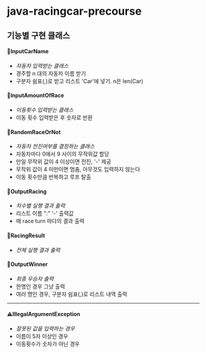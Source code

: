 # java-racingcar-precourse
## 기능별 구현 클래스

#### 📂InputCarName
+ *자동차 입력받는 클래스*
+ 경주할 n 대의 자동차 이름 받기
+ 구분자 쉼표(,)로 받고 리스트 'Car'에 넣기. n은 len(Car)

#### 📂InputAmountOfRace
+ *이동횟수 입력받는 클래스*
+ 이동 횟수 입력받은 후 숫자로 반환

#### 📂RandomRaceOrNot
+ *자동차 전진여부를 결정하는 클래스*
+ 자동차마다 0에서 9 사이의 무작위값 할당
+ 만일 무작위 값이 4 이상이면 전진, '-' 제공
+ 무작위 값이 4 미만이면 멈춤, 아무것도 입력하지 않는다
+ 이동 횟수만큼 반복하고 루프 탈출

#### 📂OutputRacing
+ *차수별 실행 결과 출력*
+ 리스트 이름 ":" '-' 출력값
+ 매 race turn 마다의 결과 출력

#### 📂RacingResult
+ *전체 실행 결과 출력*

#### 📂OutputWinner
+ *최종 우승자 출력*
+ 한명인 경우 그냥 출력
+ 여러 명인 경우, 구분자 쉼표(,)로 리스트 내역 출력

---

#### ⚠️IllegalArgumentException
+ *잘못된 값을 입력하는 경우*
+ 이름이 5자 이상인 경우
+ 이동횟수가 숫자가 아닌 경우


